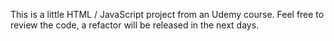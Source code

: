 This is a little HTML / JavaScript project from an Udemy course. Feel free to review the code, a refactor will be released in the next days.
